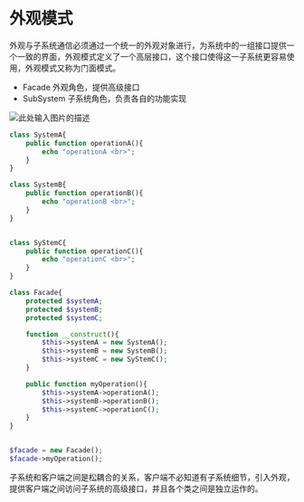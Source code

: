 # 外观模式

外观与子系统通信必须通过一个统一的外观对象进行，为系统中的一组接口提供一个一致的界面，外观模式定义了一个高层接口，这个接口使得这一子系统更容易使用，外观模式又称为门面模式。

* Facade 外观角色，提供高级接口
* SubSystem 子系统角色，负责各自的功能实现

![此处输入图片的描述](https://dn-anything-about-doc.qbox.me/document-uid108299labid2293timestamp1479261739970.png/wm)

````php
class SystemA{
	public function operationA(){
		echo "operationA <br>";
	}
}

class SystemB{
	public function operationB(){
		echo "operationB <br>";
	}
}


class SyStemC{
	public function operationC(){
		echo "operationC <br>";
	}
}

class Facade{
	protected $systemA;
	protected $systemB;
	protected $systemC;

	function __construct(){
		$this->systemA = new SystemA();
		$this->systemB = new SystemB();
		$this->systemC = new SyStemC();
	}

	public function myOperation(){
		$this->systemA->operationA();
		$this->systemB->operationB();
		$this->systemC->operationC();
	}
}


$facade = new Facade();
$facade->myOperation();
````

子系统和客户端之间是松耦合的关系，客户端不必知道有子系统细节，引入外观，提供客户端之间访问子系统的高级接口，并且各个类之间是独立运作的。

